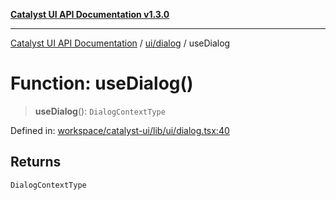 [**Catalyst UI API Documentation v1.3.0**](../../../README.md)

---

[Catalyst UI API Documentation](../../../README.md) / [ui/dialog](../README.md) / useDialog

# Function: useDialog()

> **useDialog**(): `DialogContextType`

Defined in: [workspace/catalyst-ui/lib/ui/dialog.tsx:40](https://github.com/TheBranchDriftCatalyst/catalyst-ui/blob/main/lib/ui/dialog.tsx#L40)

## Returns

`DialogContextType`
